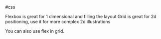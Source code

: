 #css

Flexbox is great for 1 dimensional and filling the layout
Grid is great for 2d positioning, use it for more complex 2d illustrations

You can also use flex in grid.